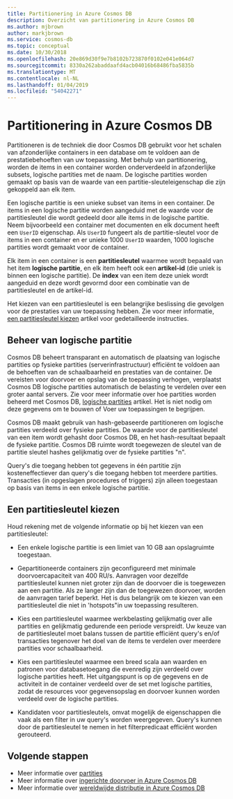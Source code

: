 ```yaml
---
title: Partitionering in Azure Cosmos DB
description: Overzicht van partitionering in Azure Cosmos DB
ms.author: mjbrown
author: markjbrown
ms.service: cosmos-db
ms.topic: conceptual
ms.date: 10/30/2018
ms.openlocfilehash: 20e869d30f9e7b8102b723870f0102e041e064d7
ms.sourcegitcommit: 8330a262abaddaafd4acb04016b68486fba5835b
ms.translationtype: MT
ms.contentlocale: nl-NL
ms.lasthandoff: 01/04/2019
ms.locfileid: "54042271"
---
```

# <a name="partitioning-in-azure-cosmos-db"></a>Partitionering in Azure Cosmos DB

Partitioneren is de techniek die door Cosmos DB gebruikt voor het schalen van afzonderlijke containers in een database om te voldoen aan de prestatiebehoeften van uw toepassing. Met behulp van partitionering, worden de items in een container worden onderverdeeld in afzonderlijke subsets, logische partities met de naam. De logische partities worden gemaakt op basis van de waarde van een partitie-sleuteleigenschap die zijn gekoppeld aan elk item.

Een logische partitie is een unieke subset van items in een container. De items in een logische partitie worden aangeduid met de waarde voor de partitiesleutel die wordt gedeeld door alle items in de logische partitie.  Neem bijvoorbeeld een container met documenten en elk document heeft een `UserID` eigenschap.  Als `UserID` fungeert als de partitie-sleutel voor de items in een container en er unieke 1000 `UserID` waarden, 1000 logische partities wordt gemaakt voor de container.

Elk item in een container is een **partitiesleutel** waarmee wordt bepaald van het item **logische partitie**, en elk item heeft ook een **artikel-id** (die uniek is binnen een logische partitie).  De **index** van een item deze uniek wordt aangeduid en deze wordt gevormd door een combinatie van de partitiesleutel en de artikel-id.

Het kiezen van een partitiesleutel is een belangrijke beslissing die gevolgen voor de prestaties van uw toepassing hebben.  Zie voor meer informatie, [een partitiesleutel kiezen](partitioning-overview.md#choose-partitionkey) artikel voor gedetailleerde instructies.

## <a name="logical-partition-management"></a>Beheer van logische partitie

Cosmos DB beheert transparant en automatisch de plaatsing van logische partities op fysieke partities (serverinfrastructuur) efficiënt te voldoen aan de behoeften van de schaalbaarheid en prestaties van de container. De vereisten voor doorvoer en opslag van de toepassing verhogen, verplaatst Cosmos DB logische partities automatisch de belasting te verdelen over een groter aantal servers. Zie voor meer informatie over hoe partities worden beheerd met Cosmos DB, [logische partities](partition-data.md) artikel. Het is niet nodig om deze gegevens om te bouwen of Voer uw toepassingen te begrijpen.

Cosmos DB maakt gebruik van hash-gebaseerde partitioneren om logische partities verdeeld over fysieke partities.  De waarde voor de partitiesleutel van een item wordt gehasht door Cosmos DB, en het hash-resultaat bepaalt de fysieke partitie. Cosmos DB ruimte wordt toegewezen de sleutel van de partitie sleutel hashes gelijkmatig over de fysieke partities "n".

Query's die toegang hebben tot gegevens in één partitie zijn kosteneffectiever dan query's die toegang hebben tot meerdere partities. Transacties (in opgeslagen procedures of triggers) zijn alleen toegestaan op basis van items in een enkele logische partitie.  

## <a id="choose-partitionkey"></a>Een partitiesleutel kiezen

Houd rekening met de volgende informatie op bij het kiezen van een partitiesleutel:

* Een enkele logische partitie is een limiet van 10 GB aan opslagruimte toegestaan.  

* Gepartitioneerde containers zijn geconfigureerd met minimale doorvoercapaciteit van 400 RU/s. Aanvragen voor dezelfde partitiesleutel kunnen niet groter zijn dan de doorvoer die is toegewezen aan een partitie. Als ze langer zijn dan de toegewezen doorvoer, worden de aanvragen tarief beperkt. Het is dus belangrijk om te kiezen van een partitiesleutel die niet in 'hotspots"in uw toepassing resulteren.

* Kies een partitiesleutel waarmee werkbelasting gelijkmatig over alle partities en gelijkmatig gedurende een periode verspreidt.  Uw keuze van de partitiesleutel moet balans tussen de partitie efficiënt query's en/of transacties tegenover het doel van de items te verdelen over meerdere partities voor schaalbaarheid.

* Kies een partitiesleutel waarmee een breed scala aan waarden en patronen voor databasetoegang die evenredig zijn verdeeld over logische partities heeft. Het uitgangspunt is op de gegevens en de activiteit in de container verdeeld over de set met logische partities, zodat de resources voor gegevensopslag en doorvoer kunnen worden verdeeld over de logische partities.

* Kandidaten voor partitiesleutels, omvat mogelijk de eigenschappen die vaak als een filter in uw query's worden weergegeven. Query's kunnen door de partitiesleutel te nemen in het filterpredicaat efficiënt worden gerouteerd.

## <a name="next-steps"></a>Volgende stappen

* Meer informatie over [partities](partition-data.md)
* Meer informatie over [ingerichte doorvoer in Azure Cosmos DB](request-units.md)
* Meer informatie over [wereldwijde distributie in Azure Cosmos DB](distribute-data-globally.md)
